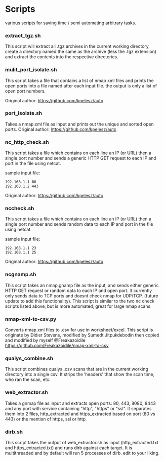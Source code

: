 # Scripts
various scripts for saving time / semi automating arbitrary tasks.

### extract_tgz.sh
This script will extract all .tgz archives in the current working directory, create a directory named the same as the archive (less the .tgz extension) and extract the contents into the respective directories.

### mulit_port_isolate.sh
This script takes a file that contains a list of nmap xml files and prints the open ports into a file named after each input file. the output is only a list of open port numbers.
  
  Original author: https://github.com/kpelesz/auto

### port_isolate.sh
Takes a nmap.xml file as input and prints out the unique and sorted open ports.
  Original author: https://github.com/kpelesz/auto

### nc_http_check.sh
This script takes a file which contains on each line an IP (or URL) then a single port number and sends a generic HTTP GET request to each IP and port in the file using netcat.  

sample input file: 
```
192.168.1.1 80
192.168.1.2 443
```
  Original author: https://github.com/kpelesz/auto
  
 ### nccheck.sh
This script takes a file which contains on each line an IP (or URL) then a single port number and sends random data to each IP and port in the file using netcat.  

sample input file: 
```
192.168.1.1 23
192.168.1.1 25
``` 
  Original author: https://github.com/kpelesz/auto


### ncgnamp.sh
This script takes an nmap.gnamp file as the input, and sends either generic HTTP GET request or random data to each IP and open port.  It currently only sends data to TCP ports and doesnt check nmap for UDP/TCP. (future update to add this functionality). This script is similar to the two nc check scripts listed above, but is more automated, great for large nmap scans. 


### nmap-xml-to-csv.py
Converts nmap.xml files to .csv for use in worksheet/excel.
This script is originate by Didier Stevens, modified by Sumedt Jitpukdebodin then copied and modified by myself @Freakazoidile
https://github.com/Freakazoidile/nmap-xml-to-csv


### qualys_combine.sh
This script combines qualys .csv scans that are in the current working directory into a single csv. It strips the 'headers' that show the scan time, who ran the scan, etc.


### web_extractor.sh
Takes a gnmap file as input and extracts open ports: 80, 443, 8080, 8443 and any port with service containing "http", "https" or "ssl". It separates them into 2 files, http_extracted and https_extracted based on port (80 vs 443) or the mention of https, ssl or http.

### dirb.sh
This script takes the output of web_extractor.sh as input (http_extracted.txt and https_extracted.txt) and runs dirb against each target. It is multithreaded and by default will run 5 processes of dirb. edit to your liking.
